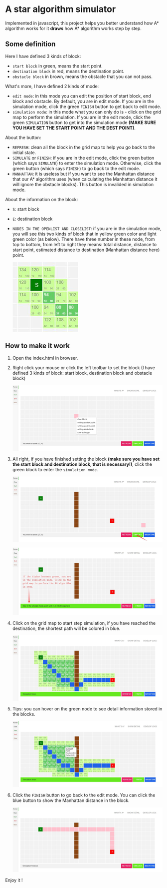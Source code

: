 # A star algorithm simulator

Implemented in javascript, this project helps you better understand how A* algorithm works for it **draws** how A* algorithm works step by step.



## Some definition

Here I have defined 3 kinds of block: 

- `start block` in green, means the start point.
- `destination block` in red, means the destination point.
- `obstacle block` in brown, means  the obstacle that you can not pass.



What's more, I have defined 2 kinds of mode:

- `edit mode`: in this mode you can edit the position of start block, end block and obstacle. By default, you are in edit mode. If you are in the simulation mode, click the green `FINISH` button to get back to edit mode.
- `simulation mode`: in this mode what you can only do is - click on the grid map to perform the simulation.  If you are in the edit mode, click the green `SIMULATION` button to get into the simulation mode **(MAKE SURE YOU HAVE SET THE START POINT AND THE DEST POINT)**. 



About the button:

- `REFRESH`: clean all the block in the grid map to help you go back to the initial state.
- `SIMULATE` or `FINISH`: if you are in the edit mode, click the green button (which says `SIMULATE`) to enter the simulation mode. Otherwise, click the green button (which says `FINISH`) to go back to the edit mode.
- `MANHATTAN`: it is useless but if  you want to see the Manhattan distance that our A* algorithm uses (when calculating the Manhattan distance it will ignore the obstacle blocks). This button is invalided in simulation mode.



About the information on the block:

- `S`: start block

- `E`: destination block

- `NODES IN THE OPENLIST AND CLOSELIST`: if you are in the simulation mode, you will see this two kinds of block that in yellow green color and light green color (as below). There have three number in these node, from top to bottom, from left to right they means: total distance, distance to start point, estimated distance to destination (Manhattan distance here) point.

  ![](./images/intro7.jpg)



## How to make it work

1. Open the index.html in browser.

2. Right click your mouse or click the left toolbar to set the block (I have defined 3 kinds of block: start block, destination block and obstacle block)

   ![](./images/intro1.jpg)

3. All right, if you have finished setting the block **(make sure you have set the start block and destination block, that is necessary!)**, click the green block to enter the `simulation mode`.

   ![](./images/intro2.jpg)

   ![](./images/intro3.jpg)

4. Click on the grid map to start step simulation, if you have reached the destination, the shortest path will be colored in blue.

   ![](./images/intro4.jpg)

5. Tips: you can hover on the green node to see detail information stored in the blocks.

   ![](./images/intro5.jpg)

6. Click the `FINISH` button to go back to the edit mode. You can click the blue button to show the Manhattan distance in the block.

   ![](./images/intro6.jpg)



Enjoy it !
